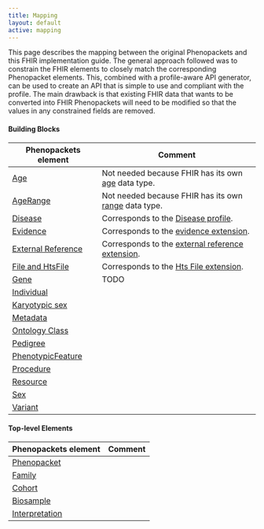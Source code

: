 ```yaml
---
title: Mapping
layout: default
active: mapping
---
```


This page describes the mapping between the original Phenopackets and this FHIR implementation guide. The general approach followed was to constrain the FHIR elements to closely match the corresponding Phenopacket elements. This, combined with a profile-aware API generator, can be used to create an API that is simple to use and compliant with the profile. The main drawback is that existing FHIR data that wants to be converted into FHIR Phenopackets will need to be modified so that the values in any constrained fields are removed.

#### Building Blocks

| Phenopackets element        | Comment |
| --------------------------- | --------|
| [Age](https://phenopackets-schema.readthedocs.io/en/latest/age.html) | Not needed because FHIR has its own [age](https://www.hl7.org/fhir/datatypes.html#Age) data type.|
| [AgeRange](https://phenopackets-schema.readthedocs.io/en/latest/age.html#agerange) | Not needed because FHIR has its own [range](https://www.hl7.org/fhir/datatypes.html#Range) data type.|
| [Disease](https://phenopackets-schema.readthedocs.io/en/latest/disease.html) | Corresponds to the [Disease profile](StructureDefinition-Disease.html). |
| [Evidence](https://phenopackets-schema.readthedocs.io/en/latest/evidence.html) | Corresponds to the [evidence extension](StructureDefinition-evidence.html). |
| [External Reference](https://phenopackets-schema.readthedocs.io/en/latest/externalreference.html) | Corresponds to the [external reference extension](StructureDefinition-external-reference.html). |
| [File and HtsFile](https://phenopackets-schema.readthedocs.io/en/latest/file.html)| Corresponds to the [Hts File extension](StructureDefinition-HtsFile.html). |
| [Gene](https://phenopackets-schema.readthedocs.io/en/latest/gene.html)| TODO |
| [Individual](https://phenopackets-schema.readthedocs.io/en/latest/individual.html)|  |
| [Karyotypic sex](https://phenopackets-schema.readthedocs.io/en/latest/karyotypicsex.html)|  |
| [Metadata](https://phenopackets-schema.readthedocs.io/en/latest/metadata.html)| |
| [Ontology Class](https://phenopackets-schema.readthedocs.io/en/latest/ontologyclass.html)| |
| [Pedigree](https://phenopackets-schema.readthedocs.io/en/latest/pedigree.html) | |
| [PhenotypicFeature](https://phenopackets-schema.readthedocs.io/en/latest/phenotype.html) | |
| [Procedure](https://phenopackets-schema.readthedocs.io/en/latest/procedure.html) | |
| [Resource](https://phenopackets-schema.readthedocs.io/en/latest/resource.html) | |
| [Sex](https://phenopackets-schema.readthedocs.io/en/latest/sex.html) | |
| [Variant](https://phenopackets-schema.readthedocs.io/en/latest/variant.html) | |

#### Top-level Elements

| Phenopackets element        | Comment |
| --------------------------- | --------|
| [Phenopacket](https://phenopackets-schema.readthedocs.io/en/latest/phenopacket.html) | |
| [Family](https://phenopackets-schema.readthedocs.io/en/latest/family.html) | |
| [Cohort](https://phenopackets-schema.readthedocs.io/en/latest/cohort.html) | |
| [Biosample](https://phenopackets-schema.readthedocs.io/en/latest/biosample.html) | |
| [Interpretation](https://phenopackets-schema.readthedocs.io/en/latest/interpretation.html) | |

